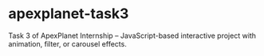 # apexplanet-task3
Task 3 of ApexPlanet Internship – JavaScript-based interactive project with animation, filter, or carousel effects.
